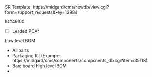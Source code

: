 SR Template: https://midgard/cms/newdb/view.cgi?form=support_requests&key=13984

ID#46100

- [ ] Leaded PCA?



Low level BOM
- All parts
- Packaging Kit (Example https://midgard/cms/components/components_db.cgi?item=35118)
- Bare board
High level BOM
- 
